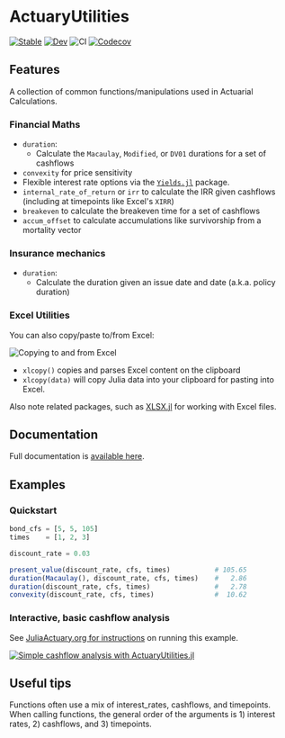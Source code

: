 # ActuaryUtilities

[![Stable](https://img.shields.io/badge/docs-stable-blue.svg)](https://JuliaActuary.github.io/ActuaryUtilities.jl/stable/) 
[![Dev](https://img.shields.io/badge/docs-dev-blue.svg)](https://JuliaActuary.github.io/ActuaryUtilities.jl/dev/)
![CI](https://github.com/JuliaActuary/ActuaryUtilities.jl/workflows/CI/badge.svg)
[![Codecov](https://codecov.io/gh/JuliaActuary/ActuaryUtilities.jl/branch/master/graph/badge.svg)](https://codecov.io/gh/JuliaActuary/ActuaryUtilities.jl)

## Features

A collection of common functions/manipulations used in Actuarial Calculations.

### Financial Maths
- `duration`:
  - Calculate the `Macaulay`, `Modified`, or `DV01` durations for a set of cashflows
- `convexity` for price sensitivity
- Flexible interest rate options via the [`Yields.jl`](https://github.com/JuliaActuary/Yields.jl) package.
- `internal_rate_of_return` or `irr` to calculate the IRR given cashflows (including at timepoints like Excel's `XIRR`)
- `breakeven` to calculate the breakeven time for a set of cashflows
- `accum_offset` to calculate accumulations like survivorship from a mortality vector

### Insurance mechanics

- `duration`:
  - Calculate the duration given an issue date and date (a.k.a. policy duration)
  
### Excel Utilities

You can also copy/paste to/from Excel:

![Copying to and from Excel](https://user-images.githubusercontent.com/711879/107859226-9e9a5500-6dfd-11eb-999f-5da5c7e5b8a6.gif)

- `xlcopy()` copies and parses Excel content on the clipboard
- `xlcopy(data)` will copy Julia data into your clipboard for pasting into Excel.

Also note related packages, such as [XLSX.jl](https://felipenoris.github.io/XLSX.jl/stable/) for working with Excel files.

## Documentation

Full documentation is [available here](https://JuliaActuary.github.io/ActuaryUtilities.jl/stable/).

## Examples

### Quickstart 

```julia
bond_cfs = [5, 5, 105]
times    = [1, 2, 3]

discount_rate = 0.03

present_value(discount_rate, cfs, times)           # 105.65
duration(Macaulay(), discount_rate, cfs, times)    #   2.86
duration(discount_rate, cfs, times)                #   2.78
convexity(discount_rate, cfs, times)               #  10.62
```

### Interactive, basic cashflow analysis

See [JuliaActuary.org for instructions](https://juliaactuary.org/tutorials/cashflowanalysis/) on running this example.

[![Simple cashflow analysis with ActuaryUtilities.jl](https://user-images.githubusercontent.com/711879/95857181-d646a280-0d20-11eb-8300-a4c226021334.gif)](https://juliaactuary.org/tutorials/cashflowanalysis/)



## Useful tips

Functions often use a mix of interest_rates, cashflows, and timepoints. When calling functions, the general order of the arguments is 1) interest rates, 2) cashflows, and 3) timepoints. 
